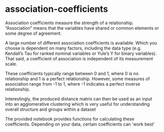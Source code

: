 # association-coefficients

Association coefficients measure the strength of a relationship. “Association” means that the variables have shared or common elements or some degree of agreement.

A large number of different association coefficients is available. Which you choose is dependent on many factors, including the data type (e.g. Kendall’s Tau for ranked nominal variables or Yule’s Y for binary variables). That said, a coefficient of association is independent of its measurement scale.

These coefficients typically range between 0 and 1, where 0 is no relationship and 1 is a perfect relationship. However, some measures of association range from -1 to 1, where -1 indicates a perfect inverse relationship.

Interestingly, the produced distance matrix can then be used as an input into an agglomerative clustering which is very useful for understanding overall structure and groups within a dataset

The provided notebook provides functions for calculating these coefficients. Depending on your data, certain coefficients can 'work best'
